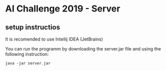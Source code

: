 # AI Challenge 2019 - Server

## setup instructios

It is recomended to use Intellij IDEA (JetBrains)

You can run the programm by downloading the server.jar file and using the following instruction:

```java -jar server.jar```
